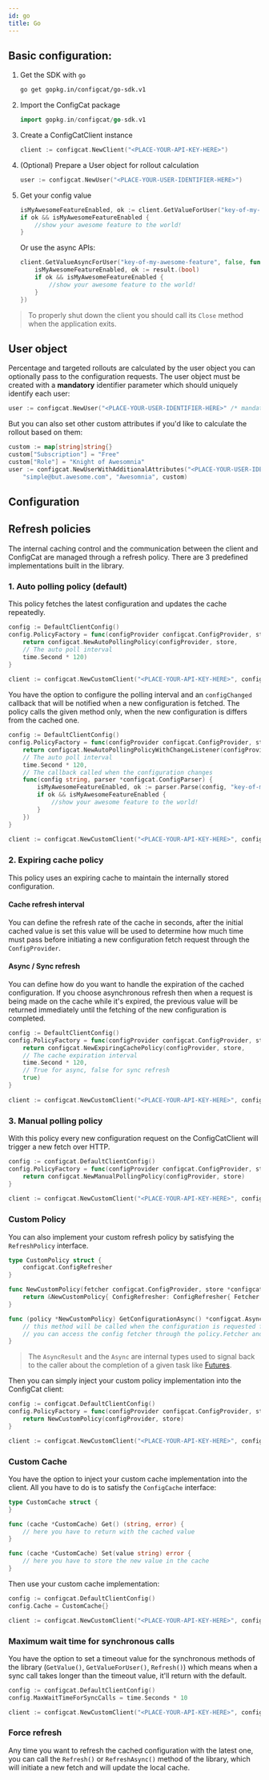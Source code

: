 ```yaml
---
id: go
title: Go
---
```

## Basic configuration:
1. Get the SDK with `go`
    ```bash
    go get gopkg.in/configcat/go-sdk.v1
    ```
1. Import the ConfigCat package
    ```go
    import gopkg.in/configcat/go-sdk.v1
    ```
1. Create a ConfigCatClient instance
    ```go
    client := configcat.NewClient("<PLACE-YOUR-API-KEY-HERE>")
    ```
1. (Optional) Prepare a User object for rollout calculation
    ```go
    user := configcat.NewUser("<PLACE-YOUR-USER-IDENTIFIER-HERE>")
    ```
1. Get your config value
    ```go
    isMyAwesomeFeatureEnabled, ok := client.GetValueForUser("key-of-my-awesome-feature", false, user).(bool)
    if ok && isMyAwesomeFeatureEnabled {
        //show your awesome feature to the world!
    }
    ```
    Or use the async APIs:
    ```go
    client.GetValueAsyncForUser("key-of-my-awesome-feature", false, func(result interface{}) {
        isMyAwesomeFeatureEnabled, ok := result.(bool)
        if ok && isMyAwesomeFeatureEnabled {
            //show your awesome feature to the world! 
        }
    })
    ```

> To properly shut down the client you should call its `Close` method when the application exits.

## User object
Percentage and targeted rollouts are calculated by the user object you can optionally pass to the configuration requests.
The user object must be created with a **mandatory** identifier parameter which should uniquely identify each user:
```go
user := configcat.NewUser("<PLACE-YOUR-USER-IDENTIFIER-HERE>" /* mandatory */)
```
But you can also set other custom attributes if you'd like to calculate the rollout based on them:
```go
custom := map[string]string{}
custom["Subscription"] = "Free"
custom["Role"] = "Knight of Awesomnia"
user := configcat.NewUserWithAdditionalAttributes("<PLACE-YOUR-USER-IDENTIFIER-HERE>", // mandatory
    "simple@but.awesome.com", "Awesomnia", custom)
```
## Configuration
## Refresh policies
The internal caching control and the communication between the client and ConfigCat are managed through a refresh policy. There are 3 predefined implementations built in the library.
### 1. Auto polling policy (default)
This policy fetches the latest configuration and updates the cache repeatedly. 

```go
config := DefaultClientConfig()
config.PolicyFactory = func(configProvider configcat.ConfigProvider, store *configcat.ConfigStore) configcat.RefreshPolicy {
    return configcat.NewAutoPollingPolicy(configProvider, store, 
    // The auto poll interval
    time.Second * 120)
}
       
client := configcat.NewCustomClient("<PLACE-YOUR-API-KEY-HERE>", config)
```

You have the option to configure the polling interval and an `configChanged` callback that will be notified when a new configuration is fetched. The policy calls the given method only, when the new configuration is differs from the cached one.

```go
config := DefaultClientConfig()
config.PolicyFactory = func(configProvider configcat.ConfigProvider, store *configcat.ConfigStore) configcat.RefreshPolicy {
    return configcat.NewAutoPollingPolicyWithChangeListener(configProvider, store, 
    // The auto poll interval
    time.Second * 120,
    // The callback called when the configuration changes
    func(config string, parser *configcat.ConfigParser) { 
        isMyAwesomeFeatureEnabled, ok := parser.Parse(config, "key-of-my-awesome-feature").(bool)
        if ok && isMyAwesomeFeatureEnabled {
            //show your awesome feature to the world!
        }
    })
}
       
client := configcat.NewCustomClient("<PLACE-YOUR-API-KEY-HERE>", config)
```

### 2. Expiring cache policy
This policy uses an expiring cache to maintain the internally stored configuration. 
#### Cache refresh interval 
You can define the refresh rate of the cache in seconds, 
after the initial cached value is set this value will be used to determine how much time must pass before initiating a new configuration fetch request through the `ConfigProvider`.
#### Async / Sync refresh
You can define how do you want to handle the expiration of the cached configuration. If you choose asynchronous refresh then 
when a request is being made on the cache while it's expired, the previous value will be returned immediately 
until the fetching of the new configuration is completed.
```go
config := DefaultClientConfig()
config.PolicyFactory = func(configProvider configcat.ConfigProvider, store *configcat.ConfigStore) configcat.RefreshPolicy {
    return configcat.NewExpiringCachePolicy(configProvider, store, 
	// The cache expiration interval
	time.Second * 120,
	// True for async, false for sync refresh
	true)
}
       
client := configcat.NewCustomClient("<PLACE-YOUR-API-KEY-HERE>", config)
```

### 3. Manual polling policy
With this policy every new configuration request on the ConfigCatClient will trigger a new fetch over HTTP.
```go
config := configcat.DefaultClientConfig()
config.PolicyFactory = func(configProvider configcat.ConfigProvider, store *configcat.ConfigStore) configcat.RefreshPolicy {
    return configcat.NewManualPollingPolicy(configProvider, store)
}
       
client := configcat.NewCustomClient("<PLACE-YOUR-API-KEY-HERE>", config)
```

### Custom Policy
You can also implement your custom refresh policy by satisfying the `RefreshPolicy` interface.
```go
type CustomPolicy struct {
    configcat.ConfigRefresher
}

func NewCustomPolicy(fetcher configcat.ConfigProvider, store *configcat.ConfigStore) *NewCustomPolicy {
    return &NewCustomPolicy{ ConfigRefresher: ConfigRefresher{ Fetcher:fetcher, Store:store }}
}

func (policy *NewCustomPolicy) GetConfigurationAsync() *configcat.AsyncResult {
    // this method will be called when the configuration is requested from the ConfigCat client.
    // you can access the config fetcher through the policy.Fetcher and the internal store via policy.Store
}
```
> The `AsyncResult` and the `Async` are internal types used to signal back to the caller about the completion of a given task like [Futures](https://en.wikipedia.org/wiki/Futures_and_promises).

Then you can simply inject your custom policy implementation into the ConfigCat client:
```go
config := configcat.DefaultClientConfig()
config.PolicyFactory = func(configProvider configcat.ConfigProvider, store *configcat.ConfigStore) configcat.RefreshPolicy {
    return NewCustomPolicy(configProvider, store)
}

client := configcat.NewCustomClient("<PLACE-YOUR-API-KEY-HERE>", config)
```

### Custom Cache
You have the option to inject your custom cache implementation into the client. All you have to do is to satisfy the `ConfigCache` interface:
```go
type CustomCache struct {
}

func (cache *CustomCache) Get() (string, error) {
    // here you have to return with the cached value
}

func (cache *CustomCache) Set(value string) error {
    // here you have to store the new value in the cache
}
```
Then use your custom cache implementation:
```go      
config := configcat.DefaultClientConfig()
config.Cache = CustomCache{}

client := configcat.NewCustomClient("<PLACE-YOUR-API-KEY-HERE>", config)
```

### Maximum wait time for synchronous calls
You have the option to set a timeout value for the synchronous methods of the library (`GetValue()`, `GetValueForUser()`, `Refresh()`) which means
when a sync call takes longer than the timeout value, it'll return with the default.
```go      
config := configcat.DefaultClientConfig()
config.MaxWaitTimeForSyncCalls = time.Seconds * 10

client := configcat.NewCustomClient("<PLACE-YOUR-API-KEY-HERE>", config)
```

### Force refresh
Any time you want to refresh the cached configuration with the latest one, you can call the `Refresh()` or `RefreshAsync()` method of the library,
which will initiate a new fetch and will update the local cache.